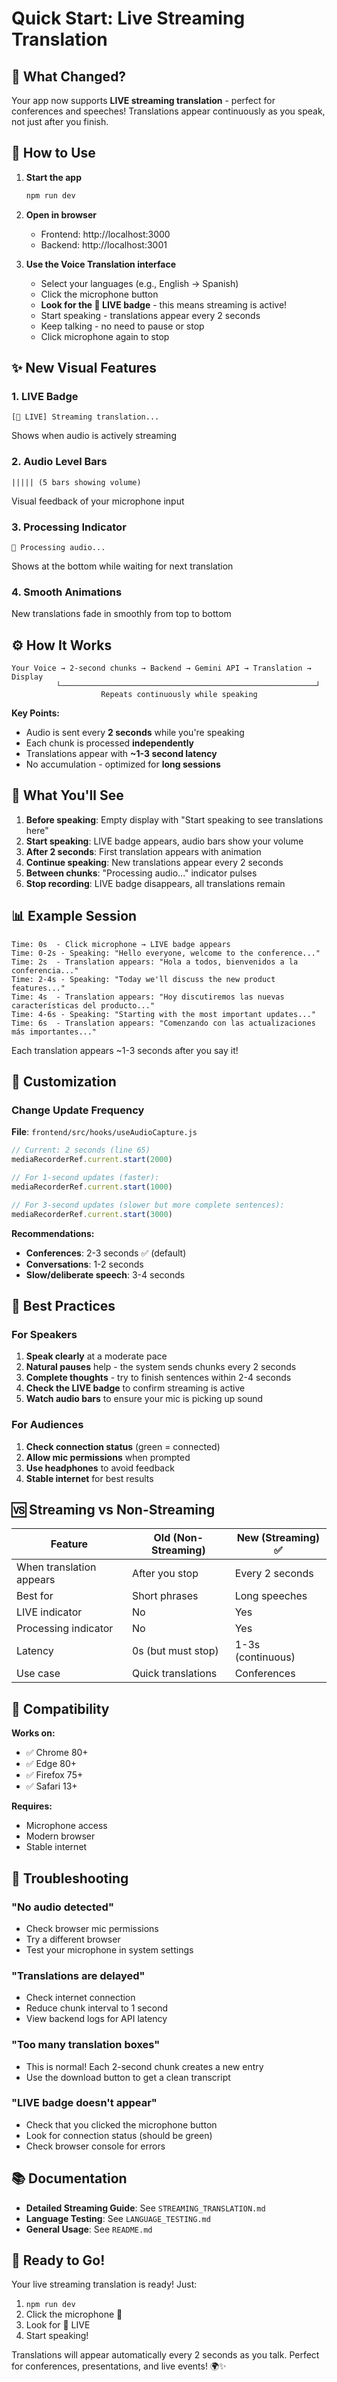 # Quick Start: Live Streaming Translation

## 🎯 What Changed?

Your app now supports **LIVE streaming translation** - perfect for conferences and speeches! Translations appear continuously as you speak, not just after you finish.

## 🚀 How to Use

1. **Start the app**
   ```bash
   npm run dev
   ```

2. **Open in browser**
   - Frontend: http://localhost:3000
   - Backend: http://localhost:3001

3. **Use the Voice Translation interface**
   - Select your languages (e.g., English → Spanish)
   - Click the microphone button
   - **Look for the 🔴 LIVE badge** - this means streaming is active!
   - Start speaking - translations appear every 2 seconds
   - Keep talking - no need to pause or stop
   - Click microphone again to stop

## ✨ New Visual Features

### 1. LIVE Badge
```
[🔴 LIVE] Streaming translation...
```
Shows when audio is actively streaming

### 2. Audio Level Bars
```
||||| (5 bars showing volume)
```
Visual feedback of your microphone input

### 3. Processing Indicator
```
🔵 Processing audio...
```
Shows at the bottom while waiting for next translation

### 4. Smooth Animations
New translations fade in smoothly from top to bottom

## ⚙️ How It Works

```
Your Voice → 2-second chunks → Backend → Gemini API → Translation → Display
          └─────────────────────────────────────────────────────────┘
                    Repeats continuously while speaking
```

**Key Points:**
- Audio is sent every **2 seconds** while you're speaking
- Each chunk is processed **independently**
- Translations appear with **~1-3 second latency**
- No accumulation - optimized for **long sessions**

## 🎨 What You'll See

1. **Before speaking**: Empty display with "Start speaking to see translations here"
2. **Start speaking**: LIVE badge appears, audio bars show your volume
3. **After 2 seconds**: First translation appears with animation
4. **Continue speaking**: New translations appear every 2 seconds
5. **Between chunks**: "Processing audio..." indicator pulses
6. **Stop recording**: LIVE badge disappears, all translations remain

## 📊 Example Session

```
Time: 0s  - Click microphone → LIVE badge appears
Time: 0-2s - Speaking: "Hello everyone, welcome to the conference..."
Time: 2s  - Translation appears: "Hola a todos, bienvenidos a la conferencia..."
Time: 2-4s - Speaking: "Today we'll discuss the new product features..."
Time: 4s  - Translation appears: "Hoy discutiremos las nuevas características del producto..."
Time: 4-6s - Speaking: "Starting with the most important updates..."
Time: 6s  - Translation appears: "Comenzando con las actualizaciones más importantes..."
```

Each translation appears ~1-3 seconds after you say it!

## 🔧 Customization

### Change Update Frequency

**File**: `frontend/src/hooks/useAudioCapture.js`

```javascript
// Current: 2 seconds (line 65)
mediaRecorderRef.current.start(2000)

// For 1-second updates (faster):
mediaRecorderRef.current.start(1000)

// For 3-second updates (slower but more complete sentences):
mediaRecorderRef.current.start(3000)
```

**Recommendations:**
- **Conferences**: 2-3 seconds ✅ (default)
- **Conversations**: 1-2 seconds
- **Slow/deliberate speech**: 3-4 seconds

## 🎯 Best Practices

### For Speakers
1. **Speak clearly** at a moderate pace
2. **Natural pauses** help - the system sends chunks every 2 seconds
3. **Complete thoughts** - try to finish sentences within 2-4 seconds
4. **Check the LIVE badge** to confirm streaming is active
5. **Watch audio bars** to ensure your mic is picking up sound

### For Audiences
1. **Check connection status** (green = connected)
2. **Allow mic permissions** when prompted
3. **Use headphones** to avoid feedback
4. **Stable internet** for best results

## 🆚 Streaming vs Non-Streaming

| Feature | Old (Non-Streaming) | New (Streaming) ✅ |
|---------|---------------------|-------------------|
| When translation appears | After you stop | Every 2 seconds |
| Best for | Short phrases | Long speeches |
| LIVE indicator | No | Yes |
| Processing indicator | No | Yes |
| Latency | 0s (but must stop) | 1-3s (continuous) |
| Use case | Quick translations | Conferences |

## 📱 Compatibility

**Works on:**
- ✅ Chrome 80+
- ✅ Edge 80+
- ✅ Firefox 75+
- ✅ Safari 13+

**Requires:**
- Microphone access
- Modern browser
- Stable internet

## 🐛 Troubleshooting

### "No audio detected"
- Check browser mic permissions
- Try a different browser
- Test your microphone in system settings

### "Translations are delayed"
- Check internet connection
- Reduce chunk interval to 1 second
- View backend logs for API latency

### "Too many translation boxes"
- This is normal! Each 2-second chunk creates a new entry
- Use the download button to get a clean transcript

### "LIVE badge doesn't appear"
- Check that you clicked the microphone button
- Look for connection status (should be green)
- Check browser console for errors

## 📚 Documentation

- **Detailed Streaming Guide**: See `STREAMING_TRANSLATION.md`
- **Language Testing**: See `LANGUAGE_TESTING.md`
- **General Usage**: See `README.md`

## 🎉 Ready to Go!

Your live streaming translation is ready! Just:

1. `npm run dev`
2. Click the microphone 🎤
3. Look for 🔴 LIVE
4. Start speaking! 

Translations will appear automatically every 2 seconds as you talk. Perfect for conferences, presentations, and live events! 🌍✨

